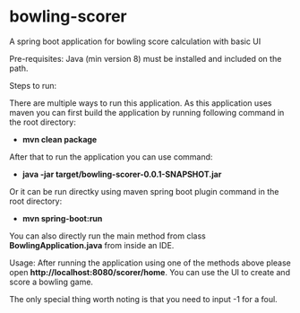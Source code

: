# bowling-scorer
A spring boot application for bowling score calculation with basic UI

Pre-requisites:
Java (min version 8) must be installed and included on the path.

Steps to run:

There are multiple ways to run this application.
As this application uses maven you can first build the application by running following command in the root directory:
* **mvn clean package**

After that to run the application you can use command:
* **java -jar target/bowling-scorer-0.0.1-SNAPSHOT.jar**

Or it can be run directky using maven spring boot plugin command in the root directory:
* **mvn spring-boot:run**

You can also directly run the main method from class **BowlingApplication.java** from inside an IDE.

Usage:
After running the application using one of the methods above please open **http://localhost:8080/scorer/home**.
You can use the UI to create and score a bowling game.

The only special thing worth noting is that you need to input -1 for a foul.